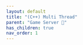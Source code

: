 ```yaml
---
layout: default
title: "(C++) Multi Thread"
parent: "Game Server 👾"
has_children: true
nav_order: 1
---
```


